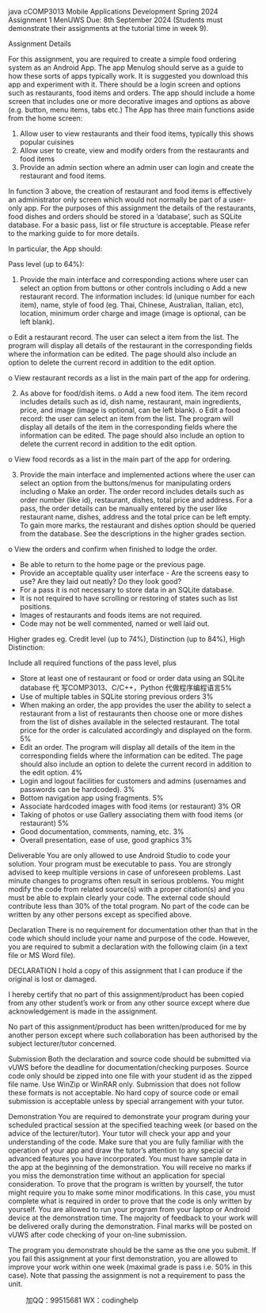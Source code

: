 java cCOMP3013 Mobile Applications Development 
Spring 2024 
Assignment 1 
MenUWS 
Due: 8th
 September 2024 
(Students must demonstrate their assignments at the tutorial time in week 9). 
 
Assignment Details 
 
For this assignment, you are required to create a simple food ordering system as an Android App. 
The app Menulog should serve as a guide to how these sorts of apps typically work. It is suggested 
you download this app and experiment with it. There should be a login screen and options such as 
restaurants, food items and orders. The app should include a home screen that includes one or more 
decorative images and options as above (e.g. button, menu items, tabs etc.) The App has three main 
functions aside from the home screen: 
 
1. Allow user to view restaurants and their food items, typically this shows popular cuisines 
2. Allow user to create, view and modify orders from the restaurants and food items 
3. Provide an admin section where an admin user can login and create the restaurant and food items. 
 
In function 3 above, the creation of restaurant and food items is effectively an administrator only 
screen which would not normally be part of a user-only app. For the purposes of this assignment 
the details of the restaurants, food dishes and orders should be stored in a ‘database’, such as 
SQLite database. For a basic pass, list or file structure is acceptable. Please refer to the marking 
guide to for more details. 
 
In particular, the App should: 
 
Pass level (up to 64%): 
 
1. Provide the main interface and corresponding actions where user can select an option from 
buttons or other controls including 
o Add a new restaurant record. The information includes: Id (unique number for each item), 
name, style of food (eg. Thai, Chinese, Australian, Italian, etc), location, minimum order charge 
and image (image is optional, can be left blank). 
 
o Edit a restaurant record. The user can select a item from the list. The program will display all 
details of the restaurant in the corresponding fields where the information can be edited. The 
page should also include an option to delete the current record in addition to the edit option. 
 
o View restaurant records as a list in the main part of the app for ordering. 
 
2. As above for food/dish items. 
o Add a new food item. The item record includes details such as id, dish name, restaurant, 
main ingredients, price, and image (image is optional, can be left blank). o Edit a food record: the user can select an item from the list. The program will display all 
details of the item in the corresponding fields where the information can be edited. The page 
should also include an option to delete the current record in addition to the edit option. 
 
o View food records as a list in the main part of the app for ordering. 
 
3. Provide the main interface and implemented actions where the user can select an option from 
the buttons/menus for manipulating orders including 
o Make an order. The order record includes details such as order number (like id), restaurant, 
dishes, total price and address. For a pass, the order details can be manually entered by 
the user like restaurant name, dishes, address and the total price can be left empty. To gain 
more marks, the restaurant and dishes option should be queried from the database. See the 
descriptions in the higher grades section. 
 
o View the orders and confirm when finished to lodge the order. 
 
 - Be able to return to the home page or the previous page. 
- Provide an acceptable quality user interface - Are the screens easy to use? Are they laid out 
neatly? 
Do they look good? 
- For a pass it is not necessary to store data in an SQLite database. 
- It is not required to have scrolling or restoring of states such as list positions. 
- Images of restaurants and foods items are not required. 
- Code may not be well commented, named or well laid out. 
 
Higher grades eg. Credit level (up to 74%), Distinction (up to 84%), High Distinction: 
 
Include all required functions of the pass level, plus 
- Store at least one of restaurant or food or order data using an SQLite database 代 写COMP3013、C/C++，Python
代做程序编程语言5% 
- Use of multiple tables in SQLite  storing previous orders 3% 
- When making an order, the app provides the user the ability to select a restaurant from 
a list of restaurants then choose one or more dishes from the list of dishes available in 
the selected restaurant. The total price for the order is calculated accordingly and 
displayed on the form. 5% 
- Edit an order. The program will display all details of the item in the corresponding fields 
where the information can be edited. The page should also include an option to delete the 
current record in addition to the edit option. 4% 
- Login and logout facilities for customers and admins (usernames and passwords can be 
hardcoded). 3% 
- Bottom navigation app using fragments. 5% 
- Associate hardcoded images with food items (or restaurant) 3% OR 
- Taking of photos or use Gallery  associating them with food items (or restaurant) 5% 
- Good documentation, comments, naming, etc. 3% 
- Overall presentation, ease of use, good graphics 3% 
 
 Deliverable 
You are only allowed to use Android Studio to code your solution. Your program must be 
executable to pass. You are strongly advised to keep multiple versions in case of unforeseen 
problems. Last minute changes to programs often result in serious problems. You might modify 
the code from related source(s) with a proper citation(s) and you must be able to explain clearly 
your code. The external code should contribute less than 30% of the total program. No part of 
the code can be written by any other persons except as specified above. 
 
Declaration 
There is no requirement for documentation other than that in the code which should include your 
name and purpose of the code. However, you are required to submit a declaration with the 
following claim (in a text file or MS Word file). 
 
DECLARATION 
I hold a copy of this assignment that I can produce if the original is lost or damaged. 
 
I hereby certify that no part of this assignment/product has been copied from any other student’s 
work or from any other source except where due acknowledgement is made in the assignment. 
 
No part of this assignment/product has been written/produced for me by another person except 
where such collaboration has been authorised by the subject lecturer/tutor concerned. 
 
Submission 
Both the declaration and source code should be submitted via vUWS before the deadline for 
documentation/checking purposes. Source code only should be zipped into one file with your 
student id as the zipped file name. Use WinZip or WinRAR only. Submission that does not 
follow these formats is not acceptable. No hard copy of source code or email submission is 
acceptable unless by special arrangement with your tutor. 
 
Demonstration 
You are required to demonstrate your program during your scheduled practical session at the 
specified teaching week (or based on the advice of the lecturer/tutor). Your tutor will check your 
app and your understanding of the code. Make sure that you are fully familiar with the operation 
of your app and draw the tutor’s attention to any special or advanced features you have 
incorporated. You must have sample data in the app at the beginning of the demonstration. You 
will receive no marks if you miss the demonstration time without an application for special 
consideration. To prove that the program is written by yourself, the tutor might require you to 
make some minor modifications. In this case, you must complete what is required in order to 
prove that the code is only written by yourself. You are allowed to run your program from your 
laptop or Android device at the demonstration time. The majority of feedback to your work will 
be delivered orally during the demonstration. Final marks will be posted on vUWS after code 
checking of your on-line submission. 
 
The program you demonstrate should be the same as the one you submit. If you fail this 
assignment at your first demonstration, you are allowed to improve your work within one week 
(maximal grade is pass i.e. 50% in this case). Note that passing the assignment is not a 
requirement to pass the unit. 

         
加QQ：99515681  WX：codinghelp
